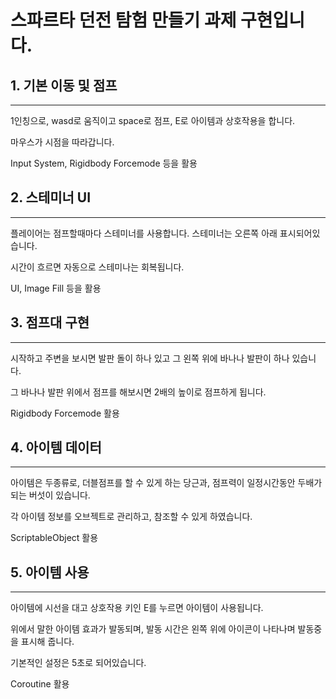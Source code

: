 # 스파르타 던전 탐험 만들기 과제 구현입니다.

## 1. 기본 이동 및 점프
_____
1인칭으로, wasd로 움직이고 space로 점프, E로 아이템과 상호작용을 합니다.<br />

마우스가 시점을 따라갑니다.<br />

Input System, Rigidbody Forcemode 등을 활용<br />

## 2. 스테미너 UI
_____
플레이어는 점프할때마다 스테미너를 사용합니다. 스테미너는 오른쪽 아래 표시되어있습니다.<br />

시간이 흐르면 자동으로 스테미나는 회복됩니다.<br />

UI, Image Fill 등을  활용<br />

## 3. 점프대 구현
_____
시작하고 주변을 보시면 발판 돌이 하나 있고 그 왼쪽 위에 바나나 발판이 하나 있습니다.<br />

그 바나나 발판 위에서 점프를 해보시면 2배의 높이로 점프하게 됩니다.<br />

Rigidbody Forcemode 활용<br />

## 4. 아이템 데이터
_____
아이템은 두종류로, 더블점프를 할 수 있게 하는 당근과, 점프력이 일정시간동안 두배가 되는 버섯이 있습니다.<br />

각 아이템 정보를 오브젝트로 관리하고, 참조할 수 있게 하였습니다.<br />

ScriptableObject 활용<br />

## 5. 아이템 사용
_____
아이템에 시선을 대고 상호작용 키인 E를 누르면 아이템이 사용됩니다.<br />

위에서 말한 아이템 효과가 발동되며, 발동 시간은 왼쪽 위에 아이콘이 나타나며 발동중을 표시해 줍니다.<br />

기본적인 설정은 5초로 되어있습니다.<br />

Coroutine 활용
